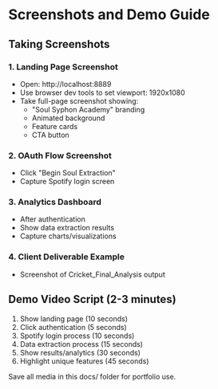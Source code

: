 # Screenshots and Demo Guide

## Taking Screenshots

### 1. Landing Page Screenshot
- Open: http://localhost:8889
- Use browser dev tools to set viewport: 1920x1080
- Take full-page screenshot showing:
  - "Soul Syphon Academy" branding
  - Animated background
  - Feature cards
  - CTA button

### 2. OAuth Flow Screenshot
- Click "Begin Soul Extraction" 
- Capture Spotify login screen

### 3. Analytics Dashboard
- After authentication
- Show data extraction results
- Capture charts/visualizations

### 4. Client Deliverable Example
- Screenshot of Cricket_Final_Analysis output

## Demo Video Script (2-3 minutes)
1. Show landing page (10 seconds)
2. Click authentication (5 seconds)
3. Spotify login process (10 seconds)
4. Data extraction process (15 seconds)
5. Show results/analytics (30 seconds)
6. Highlight unique features (45 seconds)

Save all media in this docs/ folder for portfolio use.
